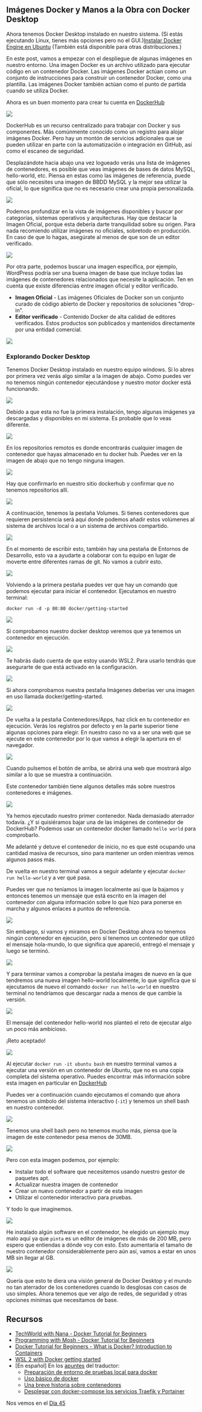 ## Imágenes Docker y Manos a la Obra con Docker Desktop

Ahora tenemos Docker Desktop instalado en nuestro sistema. (Si estás ejecutando Linux, tienes más opciones pero no el GUI.)[Instalar Docker Engine en Ubuntu](https://docs.docker.com/engine/install/ubuntu/) (También está disponible para otras distribuciones.)

En este post, vamos a empezar con el despliegue de algunas imágenes en nuestro entorno. Una imagen Docker es un archivo utilizado para ejecutar código en un contenedor Docker. Las imágenes Docker actúan como un conjunto de instrucciones para construir un contenedor Docker, como una plantilla. Las imágenes Docker también actúan como el punto de partida cuando se utiliza Docker.

Ahora es un buen momento para crear tu cuenta en [DockerHub](https://hub.docker.com/)

![](Images/Day44_Containers1.png)

DockerHub es un recurso centralizado para trabajar con Docker y sus componentes. Más comúnmente conocido como un registro para alojar imágenes Docker. Pero hay un montón de servicios adicionales que se pueden utilizar en parte con la automatización o integración en GitHub, así como el escaneo de seguridad.

Desplazándote hacia abajo una vez logueado verás una lista de imágenes de contenedores, es posible que veas imágenes de bases de datos MySQL, hello-world, etc. Piensa en estas como las imágenes de referencia, puede que sólo necesites una imagen de BBDD MySQL y la mejor sea utilizar la oficial, lo que significa que no es necesario crear una propia personalizada.

![](Images/Day44_Containers2.png)

Podemos profundizar en la vista de imágenes disponibles y buscar por categorías, sistemas operativos y arquitecturas. Hay que destacar la Imagen Oficial, porque esta debería darte tranquilidad sobre su origen. Para nada recomiendo utilizar imágenes no oficiales, sobretodo en producción. En caso de que lo hagas, asegúrate al menos de que son de un editor verificado.

![](Images/Day44_Containers3.png)

Por otra parte, podemos buscar una imagen específica, por ejemplo, WordPress podría ser una buena imagen de base que incluye todas las imágenes de contenedores relacionados que necesite la aplicación. Ten en cuenta que existe diferencias entre imagen oficial y editor verificado.
- **Imagen Oficial** - Las imágenes Oficiales de Docker son un conjunto curado de código abierto de Docker y repositorios de soluciones "drop-in".
- **Editor verificado** - Contenido Docker de alta calidad de editores verificados. Estos productos son publicados y mantenidos directamente por una entidad comercial.

![](Images/Day44_Containers4.png)

### Explorando Docker Desktop

Tenemos Docker Desktop instalado en nuestro equipo windows. Si lo abres por primera vez verás algo similar a la imagen de abajo. Como puedes ver no tenemos ningún contenedor ejecutándose y nuestro motor docker está funcionando.

![](Images/Day44_Containers5.png)

Debido a que esta no fue la primera instalación, tengo algunas imágenes ya descargadas y disponibles en mi sistema. Es probable que lo veas diferente.

![](Images/Day44_Containers6.png)

En los repositorios remotos es donde encontrarás cualquier imagen de contenedor que hayas almacenado en tu docker hub. Puedes ver en la imagen de abajo que no tengo ninguna imagen.

![](Images/Day44_Containers7.png)

Hay que confirmarlo en nuestro sitio dockerhub y confirmar que no tenemos repositorios allí.

![](Images/Day44_Containers8.png)

A continuación, tenemos la pestaña Volumes. Si tienes contenedores que requieren persistencia será aquí donde podemos añadir estos volúmenes al sistema de archivos local o a un sistema de archivos compartido.

![](Images/Day44_Containers9.png)

En el momento de escribir esto, también hay una pestaña de Entornos de Desarrollo, esto va a ayudarte a colaborar con tu equipo en lugar de moverte entre diferentes ramas de git. No vamos a cubrir esto.

![](Images/Day44_Containers10.png)

Volviendo a la primera pestaña puedes ver que hay un comando que podemos ejecutar para iniciar el contenedor.  Ejecutamos en nuestro terminal:

```shell
docker run -d -p 80:80 docker/getting-started
```

![](Images/Day44_Containers11.png)

Si comprobamos nuestro docker desktop veremos que ya tenemos un contenedor en ejecución.

![](Images/Day44_Containers12.png)

Te habrás dado cuenta de que estoy usando WSL2. Para usarlo tendrás que asegurarte de que está activado en la configuración.

![](Images/Day44_Containers13.png)

Si ahora comprobamos nuestra pestaña Imágenes deberías ver una imagen en uso llamada docker/getting-started.

![](Images/Day44_Containers14.png)

De vuelta a la pestaña Contenedores/Apps, haz click en tu contenedor en ejecución. Verás los registros por defecto y en la parte superior tiene algunas opciones para elegir. En nuestro caso no va a ser una web que se ejecute en este contenedor por lo que vamos a elegir la apertura en el navegador.

![](Images/Day44_Containers15.png)

Cuando pulsemos el botón de arriba, se abrirá una web que mostrará algo similar a lo que se muestra a continuación.

Este contenedor también tiene algunos detalles más sobre nuestros contenedores e imágenes.

![](Images/Day44_Containers16.png)

Ya hemos ejecutado nuestro primer contenedor. Nada demasiado aterrador todavía. ¿Y si quisiéramos bajar una de las imágenes de contenedor de DockerHub? Podemos usar un contenedor docker llamado `hello world` para comprobarlo.

Me adelanté y detuve el contenedor de inicio, no es que esté ocupando una cantidad masiva de recursos, sino para mantener un orden mientras vemos algunos pasos más.

De vuelta en nuestro terminal vamos a seguir adelante y ejecutar `docker run hello-world` y a ver qué pasa.

Puedes ver que no teníamos la imagen localmente así que la bajamos y entonces tenemos un mensaje que está escrito en la imagen del contenedor con alguna información sobre lo que hizo para ponerse en marcha y algunos enlaces a puntos de referencia.

![](Images/Day44_Containers17.png)

Sin embargo, si vamos y miramos en Docker Desktop ahora no tenemos ningún contenedor en ejecución, pero sí tenemos un contenedor que utilizó el mensaje hola-mundo, lo que significa que apareció, entregó el mensaje y luego se terminó.

![](Images/Day44_Containers18.png)

Y para terminar vamos a comprobar la pestaña images de nuevo en la que tendremos una nueva imagen hello-world localmente, lo que significa que si ejecutamos de nuevo el comando `docker run hello-world` en nuestro terminal no tendríamos que descargar nada a menos de que cambie la versión.

![](Images/Day44_Containers19.png)

El mensaje del contenedor hello-world nos planteó el reto de ejecutar algo un poco más ambicioso.

¡Reto aceptado!

![](Images/Day44_Containers20.png)

Al ejecutar `docker run -it ubuntu bash` en nuestro terminal vamos a ejecutar una versión en un contenedor de Ubuntu, que no es una copia completa del sistema operativo. Puedes encontrar más información sobre esta imagen en particular en [DockerHub](https://hub.docker.com/_/ubuntu)

Puedes ver a continuación cuando ejecutamos el comando que ahora tenemos un símbolo del sistema interactivo (`-it`) y tenemos un shell bash en nuestro contenedor.

![](Images/Day44_Containers21.png)

Tenemos una shell bash pero no tenemos mucho más, piensa que la imagen de este contenedor pesa menos de 30MB.

![](Images/Day44_Containers22.png)

Pero con esta imagen podemos, por ejemplo:
- Instalar todo el software que necesitemos usando nuestro gestor de paquetes apt.
- Actualizar nuestra imagen de contenedor
- Crear un nuevo contenedor a partir de esta imagen
- Utilizar el contenedor interactivo para pruebas.

Y todo lo que imaginemos.

![](Images/Day44_Containers23.png)

He instalado algún software en el contenedor, he elegido un ejemplo muy malo aquí ya que `pinta` es un editor de imágenes de más de 200 MB, pero espero que entiendas a dónde voy con esto. Esto aumentaría el tamaño de nuestro contenedor considerablemente pero aún así, vamos a estar en unos MB sin llegar al GB.

![](Images/Day44_Containers24.png)

Quería que esto te diera una visión general de Docker Desktop y el mundo no tan aterrador de los contenedores cuando lo desglosas con casos de uso simples. Ahora tenemos que ver algo de redes, de seguridad y otras opciones mínimas que necesitamos de base. 

## Recursos

- [TechWorld with Nana - Docker Tutorial for Beginners](https://www.youtube.com/watch?v=3c-iBn73dDE)
- [Programming with Mosh - Docker Tutorial for Beginners](https://www.youtube.com/watch?v=pTFZFxd4hOI)
- [Docker Tutorial for Beginners - What is Docker? Introduction to Containers](https://www.youtube.com/watch?v=17Bl31rlnRM&list=WL&index=128&t=61s)
- [WSL 2 with Docker getting started](https://www.youtube.com/watch?v=5RQbdMn04Oc)
- [En español] En los [apuntes](https://vergaracarmona.es/apuntes/) del traductor:
  - [Preparación de entorno de pruebas local para docker](https://vergaracarmona.es/preparacion-de-entorno-de-pruebas-local-para-docker/)
  - [Uso básico de docker](https://vergaracarmona.es/uso-basico-de-docker/)
  - [Una breve historia sobre contenedores](https://vergaracarmona.es/breve-historia-de-contenedores/)
  - [Desplegar con docker-compose los servicios Traefik y Portainer](https://vergaracarmona.es/desplegar-con-docker-compose-los-servicios-traefik-y-portainer/)

Nos vemos en el [Día 45](day45.md)

